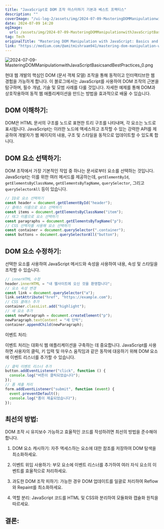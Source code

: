 ```yaml
---
title: "JavaScript로 DOM 조작 마스터하기 기본과 베스트 프랙티스"
description: ""
coverImage: "/ui-log-2/assets/img/2024-07-09-MasteringDOMManipulationwithJavaScriptBasicsandBestPractices_0.png"
date: 2024-07-09 14:20
ogImage:
  url: /assets/img/2024-07-09-MasteringDOMManipulationwithJavaScriptBasicsandBestPractices_0.png
tag: Tech
originalTitle: "Mastering DOM Manipulation with JavaScript: Basics and Best Practices"
link: "https://medium.com/@amitmishraam941/mastering-dom-manipulation-with-javascript-basics-and-best-practices-e65775984648"
---
```


![2024-07-09-MasteringDOMManipulationwithJavaScriptBasicsandBestPractices_0.png](/ui-log-2/assets/img/2024-07-09-MasteringDOMManipulationwithJavaScriptBasicsandBestPractices_0.png)

현대 웹 개발의 핵심인 DOM (문서 객체 모델) 조작을 통해 동적이고 인터랙티브한 웹 경험을 가능하게 합니다. 이 블로그에서는 JavaScript를 사용하여 DOM 조작의 근본을 탐구하며, 필수 개념, 기술 및 모범 사례를 다룰 것입니다. 자세한 예제를 통해 DOM과 상호작용하여 동적 웹 애플리케이션을 만드는 방법을 효과적으로 배울 수 있습니다.

## DOM 이해하기:

DOM은 HTML 문서의 구조를 노드로 표현한 트리 구조를 나타내며, 각 요소는 노드로 표시됩니다. JavaScript는 이러한 노드에 액세스하고 조작할 수 있는 강력한 API를 제공하여 개발자가 웹 페이지의 내용, 구조 및 스타일을 동적으로 업데이트할 수 있도록 합니다.

<!-- ui-log 수평형 -->

<ins class="adsbygoogle"
  style="display:block"
  data-ad-client="ca-pub-4877378276818686"
  data-ad-slot="9743150776"
  data-ad-format="auto"
  data-full-width-responsive="true"></ins>

  <script>
  (adsbygoogle = window.adsbygoogle || []).push({});
  </script>

## DOM 요소 선택하기:

DOM 조작에서 가장 기본적인 작업 중 하나는 문서로부터 요소를 선택하는 것입니다. JavaScript는 이를 위한 여러 메서드를 제공하는데, `getElementById`, `getElementsByClassName`, `getElementsByTagName`, `querySelector`, 그리고 `querySelectorAll` 등이 있습니다.

```js
// ID로 요소 선택하기
const header = document.getElementById("header");
// 클래스 이름으로 요소 선택하기
const items = document.getElementsByClassName("item");
// 태그 이름으로 요소 선택하기
const paragraphs = document.getElementsByTagName("p");
// CSS 선택자를 사용해 요소 선택하기
const container = document.querySelector(".container");
const buttons = document.querySelectorAll("button");
```

## DOM 요소 수정하기:

<!-- ui-log 수평형 -->

<ins class="adsbygoogle"
  style="display:block"
  data-ad-client="ca-pub-4877378276818686"
  data-ad-slot="9743150776"
  data-ad-format="auto"
  data-full-width-responsive="true"></ins>

  <script>
  (adsbygoogle = window.adsbygoogle || []).push({});
  </script>

선택한 요소를 사용하여 JavaScript 메서드와 속성을 사용하여 내용, 속성 및 스타일을 조작할 수 있습니다.

```js
// innerHTML 수정
header.innerHTML = "내 웹사이트에 오신 것을 환영합니다";
// 요소 속성 변경
const link = document.querySelector("a");
link.setAttribute("href", "https://example.com");
// CSS 클래스 추가
container.classList.add("highlight");
// 새 요소 추가
const newParagraph = document.createElement("p");
newParagraph.textContent = "새 단락";
container.appendChild(newParagraph);
```

이벤트 처리:

이벤트 처리는 대화식 웹 애플리케이션을 구축하는 데 중요합니다. JavaScript를 사용하면 사용자의 클릭, 키 입력 및 마우스 움직임과 같은 동작에 대응하기 위해 DOM 요소에 이벤트 리스너를 추가할 수 있습니다.

<!-- ui-log 수평형 -->

<ins class="adsbygoogle"
  style="display:block"
  data-ad-client="ca-pub-4877378276818686"
  data-ad-slot="9743150776"
  data-ad-format="auto"
  data-full-width-responsive="true"></ins>

  <script>
  (adsbygoogle = window.adsbygoogle || []).push({});
  </script>

```js
// 클릭 이벤트 리스너 추가
button.addEventListener("click", function () {
  console.log("버튼이 클릭되었습니다");
});
// 폼 제출 처리
form.addEventListener("submit", function (event) {
  event.preventDefault();
  console.log("폼이 제출되었습니다");
});
```

## **최선의 방법:**

DOM 조작 시 유지보수 가능하고 효율적인 코드를 작성하려면 최선의 방법을 준수해야 합니다.

1. DOM 요소 캐시하기: 자주 액세스하는 요소에 대한 참조를 저장하여 DOM 탐색을 최소화하세요.

<!-- ui-log 수평형 -->

<ins class="adsbygoogle"
  style="display:block"
  data-ad-client="ca-pub-4877378276818686"
  data-ad-slot="9743150776"
  data-ad-format="auto"
  data-full-width-responsive="true"></ins>

  <script>
  (adsbygoogle = window.adsbygoogle || []).push({});
  </script>

2. 이벤트 위임 사용하기: 부모 요소에 이벤트 리스너를 추가하여 여러 자식 요소의 이벤트를 효율적으로 처리하세요.

3. 과도한 DOM 조작 피하기: 가능한 경우 DOM 업데이트를 일괄로 처리하여 Reflow와 Repaint를 최소화하세요.

4. 역할 분리: JavaScript 코드를 HTML 및 CSS와 분리하여 모듈화와 캡슐화 원칙을 따르세요.

## 결론:
